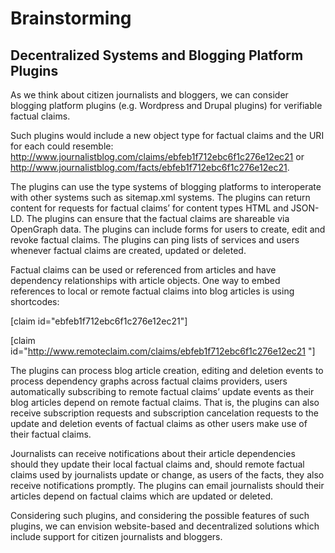 # Brainstorming

## Decentralized Systems and Blogging Platform Plugins

As we think about citizen journalists and bloggers, we can consider blogging platform plugins (e.g. Wordpress and Drupal plugins) for verifiable factual claims.

Such plugins would include a new object type for factual claims and the URI for each could resemble: 
http://www.journalistblog.com/claims/ebfeb1f712ebc6f1c276e12ec21 or http://www.journalistblog.com/facts/ebfeb1f712ebc6f1c276e12ec21.

The plugins can use the type systems of blogging platforms to interoperate with other systems such as sitemap.xml systems. The plugins can return content for requests for factual claims’ for content types HTML and JSON-LD. The plugins can ensure that the factual claims are shareable via OpenGraph data. The plugins can include forms for users to create, edit and revoke factual claims. The plugins can ping lists of services and users whenever factual claims are created, updated or deleted.

Factual claims can be used or referenced from articles and have dependency relationships with article objects. One way to embed references to local or remote factual claims into blog articles is using shortcodes:

[claim id="ebfeb1f712ebc6f1c276e12ec21"]

[claim id="http://www.remoteclaim.com/claims/ebfeb1f712ebc6f1c276e12ec21 "]

The plugins can process blog article creation, editing and deletion events to process dependency graphs across factual claims providers, users automatically subscribing to remote factual claims’ update events as their blog articles depend on remote factual claims. That is, the plugins can also receive subscription requests and subscription cancelation requests to the update and deletion events of factual claims as other users make use of their factual claims.

Journalists can receive notifications about their article dependencies should they update their local factual claims and, should remote factual claims used by journalists update or change, as users of the facts, they also receive notifications promptly. The plugins can email journalists should their articles depend on factual claims which are updated or deleted.

Considering such plugins, and considering the possible features of such plugins, we can envision website-based and decentralized solutions which include support for citizen journalists and bloggers.
